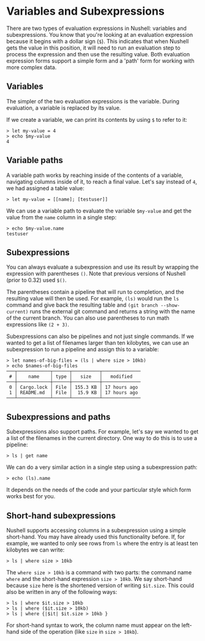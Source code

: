 # Variables and Subexpressions

There are two types of evaluation expressions in Nushell: variables and subexpressions. You know that you're looking at an evaluation expression because it begins with a dollar sign (`$`). This indicates that when Nushell gets the value in this position, it will need to run an evaluation step to process the expression and then use the resulting value. Both evaluation expression forms support a simple form and a 'path' form for working with more complex data.

## Variables

The simpler of the two evaluation expressions is the variable. During evaluation, a variable is replaced by its value.

If we create a variable, we can print its contents by using `$` to refer to it:

```
> let my-value = 4
> echo $my-value
4
```

## Variable paths

A variable path works by reaching inside of the contents of a variable, navigating columns inside of it, to reach a final value. Let's say instead of `4`, we had assigned a table value:

```
> let my-value = [[name]; [testuser]]
```

We can use a variable path to evaluate the variable `$my-value` and get the value from the `name` column in a single step:

```
> echo $my-value.name
testuser
```

## Subexpressions

You can always evaluate a subexpression and use its result by wrapping the expression with parentheses `()`. Note that previous versions of Nushell (prior to 0.32) used `$()`.

The parentheses contain a pipeline that will run to completion, and the resulting value will then be used. For example, `(ls)` would run the `ls` command and give back the resulting table and `(git branch --show-current)` runs the external git command and returns a string with the name of the current branch. You can also use parentheses to run math expressions like `(2 + 3)`.

Subexpressions can also be pipelines and not just single commands. If we wanted to get a list of filenames larger than ten kilobytes, we can use an subexpression to run a pipeline and assign this to a variable:

```
> let names-of-big-files = (ls | where size > 10kb)
> echo $names-of-big-files
───┬────────────┬──────┬──────────┬──────────────
 # │    name    │ type │   size   │   modified   
───┼────────────┼──────┼──────────┼──────────────
 0 │ Cargo.lock │ File │ 155.3 KB │ 17 hours ago 
 1 │ README.md  │ File │  15.9 KB │ 17 hours ago 
───┴────────────┴──────┴──────────┴──────────────
```

## Subexpressions and paths

Subexpressions also support paths. For example, let's say we wanted to get a list of the filenames in the current directory. One way to do this is to use a pipeline:

```
> ls | get name
```

We can do a very similar action in a single step using a subexpression path:

```
> echo (ls).name
```

It depends on the needs of the code and your particular style which form works best for you.

## Short-hand subexpressions

Nushell supports accessing columns in a subexpression using a simple short-hand. You may have already used this functionality before. If, for example, we wanted to only see rows from `ls` where the entry is at least ten kilobytes we can write:

```
> ls | where size > 10kb
```

The `where size > 10kb` is a command with two parts: the command name `where` and the short-hand expression `size > 10kb`. We say short-hand because `size` here is the shortened version of writing `$it.size`. This could also be written in any of the following ways:

```
> ls | where $it.size > 10kb
> ls | where ($it.size > 10kb)
> ls | where {|$it| $it.size > 10kb }
```

For short-hand syntax to work, the column name must appear on the left-hand side of the operation (like `size` in `size > 10kb`).
